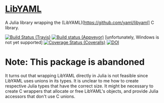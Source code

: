 # [LibYAML](https://github.com/eschnett/LibYAML)

A Julia library wrapping the
(LibYAML)[https://github.com/yaml/libyaml] C library.

[![Build Status (Travis)](https://travis-ci.org/eschnett/LibYAML.jl.svg?branch=master)](https://travis-ci.org/eschnett/LibYAML.jl)
[![Build status (Appveyor)](https://ci.appveyor.com/api/projects/status/h9h61g8lpoyw20r4/branch/master?svg=true)](https://ci.appveyor.com/project/eschnett/libyaml-jl/branch/master) [unfortunately, Windows is not yet supported]
[![Coverage Status (Coveralls)](https://coveralls.io/repos/github/eschnett/LibYAML.jl/badge.svg?branch=master)](https://coveralls.io/github/eschnett/LibYAML.jl?branch=master)
[![DOI](https://zenodo.org/badge/175033209.svg)](https://zenodo.org/badge/latestdoi/175033209)

# Note: This package is abandoned

It turns out that wrapping LibYAML directly in Julia is not
feasible since LibYAML uses unions in its types. It is unclear to me
how to create respective Julia types that have the correct size. It
might be necessary to create C wrappers that allocate or free
LibYAML's objects, and provide Julia accessors that don't use C
unions.
